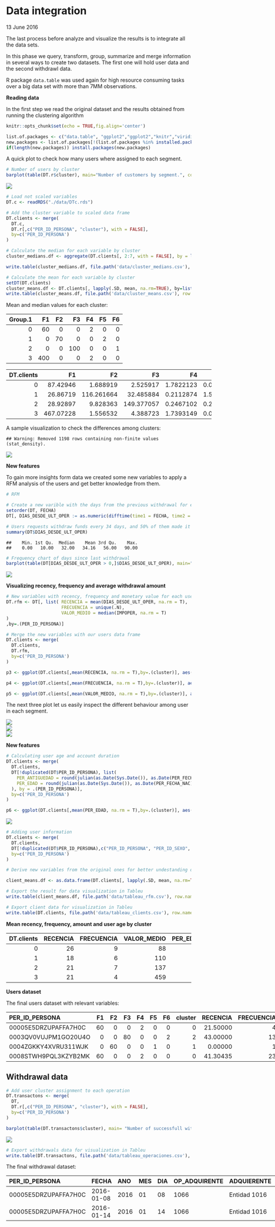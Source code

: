 Data integration
================
13 June 2016

The last process before analyze and visualize the results is to integrate all the data sets.

In this phase we query, transform, group, summarize and merge information in several ways to create two datasets. The first one will hold user data and the second withdrawl data.

R package `data.table` was used again for high resource consuming tasks over a big data set with more than 7MM observations.

**Reading data**

In the first step we read the original dataset and the results obtained from running the clustering algorithm

``` r
knitr::opts_chunk$set(echo = TRUE,fig.align='center')

list.of.packages <- c("data.table", "ggplot2","ggplot2","knitr","viridis","ggthemes","knitr")
new.packages <- list.of.packages[!(list.of.packages %in% installed.packages()[,"Package"])]
if(length(new.packages)) install.packages(new.packages)
```

A quick plot to check how many users where assigned to each segment.

``` r
# Number of users by cluster
barplot(table(DT.r$cluster), main="Number of customers by segment.", col=viridis(3), border = "white")
```

<img src="data_integration_files/figure-markdown_github/unnamed-chunk-3-1.png" style="display: block; margin: auto;" />

``` r
# Load not scaled variables
DT.c <- readRDS("./data/DTc.rds")

# Add the cluster variable to scaled data frame
DT.clients <- merge(
  DT.c, 
  DT.r[,c("PER_ID_PERSONA", "cluster"), with = FALSE], 
  by=c('PER_ID_PERSONA')
)

# Calculate the median for each variable by cluster
cluster_medians.df <- aggregate(DT.clients[, 2:7, with = FALSE], by = list(DT.clients$cluster), median)

write.table(cluster_medians.df, file.path('data/cluster_medians.csv'), row.names = F, col.names = TRUE, sep=",")

# Calculate the mean for each variable by cluster
setDT(DT.clients)
cluster_means.df <- DT.clients[, lapply(.SD, mean, na.rm=TRUE), by=list(DT.clients$cluster), .SDcols=c(2:7) ][order(DT.clients)]
write.table(cluster_means.df, file.path('data/cluster_means.csv'), row.names = F, col.names = TRUE, sep=",")
```

Mean and median values for each cluster:

|  Group.1|   F1|   F2|   F3|   F4|   F5|   F6|
|--------:|----:|----:|----:|----:|----:|----:|
|        0|   60|    0|    0|    2|    0|    0|
|        1|    0|   70|    0|    0|    2|    0|
|        2|    0|    0|  100|    0|    0|    1|
|        3|  400|    0|    0|    2|    0|    0|

<table style="width:111%;">
<colgroup>
<col width="16%" />
<col width="15%" />
<col width="16%" />
<col width="16%" />
<col width="15%" />
<col width="15%" />
<col width="15%" />
</colgroup>
<thead>
<tr class="header">
<th align="right">DT.clients</th>
<th align="right">F1</th>
<th align="right">F2</th>
<th align="right">F3</th>
<th align="right">F4</th>
<th align="right">F5</th>
<th align="right">F6</th>
</tr>
</thead>
<tbody>
<tr class="odd">
<td align="right">0</td>
<td align="right">87.42946</td>
<td align="right">1.688919</td>
<td align="right">2.525917</td>
<td align="right">1.7822123</td>
<td align="right">0.0470389</td>
<td align="right">0.0531626</td>
</tr>
<tr class="even">
<td align="right">1</td>
<td align="right">26.86719</td>
<td align="right">116.261664</td>
<td align="right">32.485884</td>
<td align="right">0.2112874</td>
<td align="right">1.5308704</td>
<td align="right">0.3021373</td>
</tr>
<tr class="odd">
<td align="right">2</td>
<td align="right">28.92897</td>
<td align="right">9.828363</td>
<td align="right">149.377057</td>
<td align="right">0.2467102</td>
<td align="right">0.2318550</td>
<td align="right">1.4915080</td>
</tr>
<tr class="even">
<td align="right">3</td>
<td align="right">467.07228</td>
<td align="right">1.556532</td>
<td align="right">4.388723</td>
<td align="right">1.7393149</td>
<td align="right">0.0227448</td>
<td align="right">0.0355559</td>
</tr>
</tbody>
</table>

A sample visualization to check the differences among clusters:

    ## Warning: Removed 1198 rows containing non-finite values (stat_density).

<img src="data_integration_files/figure-markdown_github/unnamed-chunk-6-1.png" style="display: block; margin: auto;" />

**New features**

To gain more insights form data we created some new variables to apply a RFM analysis of the users and get better knowledge from them.

``` r
# RFM

# Create a new varible with the days from the previous withdrawal for each user
setorder(DT, FECHA)
DT[, DIAS_DESDE_ULT_OPER := as.numeric(difftime(time1 = FECHA, time2 = min(FECHA), units = "days")),by=.(PER_ID_PERSONA)]

# Users requests withdraw funds every 34 days, and 50% of them made it between 10 and 55 days
summary(DT$DIAS_DESDE_ULT_OPER)
```

    ##    Min. 1st Qu.  Median    Mean 3rd Qu.    Max. 
    ##    0.00   10.00   32.00   34.16   56.00   90.00

``` r
# Frequency chart of days since last withdrawal
barplot(table(DT[DIAS_DESDE_ULT_OPER > 0,]$DIAS_DESDE_ULT_OPER), main="# number of withdrawals by days from last withdrawal" , col=viridis(1), border = "white")
```

<img src="data_integration_files/figure-markdown_github/unnamed-chunk-7-1.png" style="display: block; margin: auto;" />

**Visualizing recency, frequency and average withdrawal amount**

``` r
# New variables with recency, frequency and monetary value for each user
DT.rfm <- DT[, list( RECENCIA = mean(DIAS_DESDE_ULT_OPER, na.rm = T),
                     FRECUENCIA = unique(.N),
                     VALOR_MEDIO = median(IMPOPER, na.rm = T)
)
,by=.(PER_ID_PERSONA)]

# Merge the new variables with our users data frame
DT.clients <- merge(
  DT.clients, 
  DT.rfm, 
  by=c('PER_ID_PERSONA')
)

p3 <- ggplot(DT.clients[,mean(RECENCIA, na.rm = T),by=.(cluster)], aes(x= as.factor(cluster), fill=as.factor(cluster))) + geom_bar() + stat_summary_bin(aes(y = V1), fun.y = "mean", geom = "bar") + scale_fill_viridis(discrete=T) + labs(x=NULL, y=NULL, title="Recency") + theme_tufte(base_family="Helvetica") + theme(axis.ticks=element_blank()) + theme(axis.text=element_text(size=10)) + theme(legend.title=element_text(size=8)) + theme(legend.text=element_text(size=6)) + theme(plot.title=element_text(hjust=0))

p4 <- ggplot(DT.clients[,mean(FRECUENCIA, na.rm = T),by=.(cluster)], aes(x= as.factor(cluster), fill=as.factor(cluster))) + geom_bar() + stat_summary_bin(aes(y = V1), fun.y = "mean", geom = "bar") + scale_fill_viridis(discrete=T) + labs(x=NULL, y=NULL, title="Frequency") + theme_tufte(base_family="Helvetica") + theme(axis.ticks=element_blank()) + theme(axis.text=element_text(size=10)) + theme(legend.title=element_text(size=8)) + theme(legend.text=element_text(size=6)) + theme(plot.title=element_text(hjust=0))

p5 <- ggplot(DT.clients[,mean(VALOR_MEDIO, na.rm = T),by=.(cluster)], aes(x= as.factor(cluster), fill=as.factor(cluster))) + geom_bar() + stat_summary_bin(aes(y = V1), fun.y = "mean", geom = "bar") + scale_fill_viridis(discrete=T) + labs(x=NULL, y=NULL, title="Average withdrawal amount") + theme_tufte(base_family="Helvetica") + theme(axis.ticks=element_blank()) + theme(axis.text=element_text(size=10)) + theme(legend.title=element_text(size=8)) + theme(legend.text=element_text(size=6)) + theme(plot.title=element_text(hjust=0))
```

The next three plot let us easily inspect the different behaviour among user in each segment.

<img src="data_integration_files/figure-markdown_github/unnamed-chunk-9-1.png" style="display: block; margin: auto;" /><img src="data_integration_files/figure-markdown_github/unnamed-chunk-9-2.png" style="display: block; margin: auto;" /><img src="data_integration_files/figure-markdown_github/unnamed-chunk-9-3.png" style="display: block; margin: auto;" />

**New features**

``` r
# Calculating user age and account duration
DT.clients <- merge(
  DT.clients,
  DT[!duplicated(DT$PER_ID_PERSONA), list(
    PER_ANTIGUEDAD = round(julian(as.Date(Sys.Date()), as.Date(PER_FECHA_ALTA))/365.25, 0),
    PER_EDAD = round(julian(as.Date(Sys.Date()), as.Date(PER_FECHA_NAC))/365.25,0) 
  ), by = .(PER_ID_PERSONA)],
  by=c('PER_ID_PERSONA')
)

p6 <- ggplot(DT.clients[,mean(PER_EDAD, na.rm = T),by=.(cluster)], aes(x= as.factor(cluster), y=V1, fill=as.factor(cluster))) + geom_bar(stat = "identity") + scale_fill_viridis(discrete=T) + labs(x=NULL, y=NULL, title="Average user age by segment") + theme_tufte(base_family="Helvetica") + theme(axis.ticks=element_blank()) + theme(axis.text=element_text(size=10)) + theme(legend.title=element_text(size=8)) + theme(legend.text=element_text(size=6)) + theme(plot.title=element_text(hjust=0))
```

<img src="data_integration_files/figure-markdown_github/unnamed-chunk-11-1.png" style="display: block; margin: auto;" />

``` r
# Adding user information
DT.clients <- merge(
  DT.clients, 
  DT[!duplicated(DT$PER_ID_PERSONA),c("PER_ID_PERSONA", "PER_ID_SEXO", "PER_EST_CIVIL", "PER_COD_PAIS_NAC"), with = FALSE], 
  by=c('PER_ID_PERSONA')
)
```

``` r
# Derive new variables from the original ones for better undestanding of each cluster

client_means.df <- as.data.frame(DT.clients[, lapply(.SD, mean, na.rm=TRUE), by=list(DT.clients$cluster), .SDcols=c(9:11,13) ][order(DT.clients)])

# Export the result for data visualization in Tableu
write.table(client_means.df, file.path('data/tableau_rfm.csv'), row.names = F, col.names = TRUE, sep=",")

# Export client data for visualization in Tableu
write.table(DT.clients, file.path('data/tableau_clients.csv'), row.names = F, col.names = TRUE, sep=",")
```

**Mean recency, frequency, amount and user age by cluster**

|  DT.clients|  RECENCIA|  FRECUENCIA|  VALOR\_MEDIO|  PER\_EDAD|
|-----------:|---------:|-----------:|-------------:|----------:|
|           0|        26|           9|            88|         46|
|           1|        18|           6|           110|         41|
|           2|        21|           7|           137|         43|
|           3|        21|           4|           459|         55|

**Users dataset**

The final users dataset with relevant variables:

<table style="width:225%;">
<colgroup>
<col width="30%" />
<col width="5%" />
<col width="5%" />
<col width="5%" />
<col width="5%" />
<col width="5%" />
<col width="5%" />
<col width="12%" />
<col width="13%" />
<col width="16%" />
<col width="18%" />
<col width="22%" />
<col width="13%" />
<col width="18%" />
<col width="20%" />
<col width="25%" />
</colgroup>
<thead>
<tr class="header">
<th align="left">PER_ID_PERSONA</th>
<th align="right">F1</th>
<th align="right">F2</th>
<th align="right">F3</th>
<th align="right">F4</th>
<th align="right">F5</th>
<th align="right">F6</th>
<th align="right">cluster</th>
<th align="right">RECENCIA</th>
<th align="right">FRECUENCIA</th>
<th align="right">VALOR_MEDIO</th>
<th align="right">PER_ANTIGUEDAD</th>
<th align="right">PER_EDAD</th>
<th align="left">PER_ID_SEXO</th>
<th align="left">PER_EST_CIVIL</th>
<th align="left">PER_COD_PAIS_NAC</th>
</tr>
</thead>
<tbody>
<tr class="odd">
<td align="left">00005E5DRZUPAFFA7H0C</td>
<td align="right">60</td>
<td align="right">0</td>
<td align="right">0</td>
<td align="right">2</td>
<td align="right">0</td>
<td align="right">0</td>
<td align="right">0</td>
<td align="right">21.50000</td>
<td align="right">4</td>
<td align="right">60</td>
<td align="right">5</td>
<td align="right">57</td>
<td align="left">F</td>
<td align="left">S</td>
<td align="left">MEX</td>
</tr>
<tr class="even">
<td align="left">0003QV0VUJPM1GO20U4O</td>
<td align="right">0</td>
<td align="right">0</td>
<td align="right">80</td>
<td align="right">0</td>
<td align="right">0</td>
<td align="right">2</td>
<td align="right">2</td>
<td align="right">43.00000</td>
<td align="right">13</td>
<td align="right">80</td>
<td align="right">2</td>
<td align="right">33</td>
<td align="left">F</td>
<td align="left">S</td>
<td align="left">ESP</td>
</tr>
<tr class="odd">
<td align="left">0004ZGKKY4XVRU311WJK</td>
<td align="right">0</td>
<td align="right">60</td>
<td align="right">0</td>
<td align="right">0</td>
<td align="right">1</td>
<td align="right">0</td>
<td align="right">1</td>
<td align="right">0.00000</td>
<td align="right">1</td>
<td align="right">60</td>
<td align="right">NA</td>
<td align="right">NA</td>
<td align="left">F</td>
<td align="left">X</td>
<td align="left">NA</td>
</tr>
<tr class="even">
<td align="left">0008STWH9PQL3KZYB2MK</td>
<td align="right">60</td>
<td align="right">0</td>
<td align="right">0</td>
<td align="right">2</td>
<td align="right">0</td>
<td align="right">0</td>
<td align="right">0</td>
<td align="right">41.30435</td>
<td align="right">23</td>
<td align="right">60</td>
<td align="right">35</td>
<td align="right">35</td>
<td align="left">M</td>
<td align="left">S</td>
<td align="left">ESP</td>
</tr>
</tbody>
</table>

Withdrawal data
---------------

``` r
# Add user cluster assignment to each operation
DT.transactons <- merge(
  DT, 
  DT.r[,c("PER_ID_PERSONA", "cluster"), with = FALSE], 
  by=c('PER_ID_PERSONA')
)

barplot(table(DT.transactons$cluster), main= "Number of successfull withdrowals requests by segment ",col=viridis(4), border = "white")
```

<img src="data_integration_files/figure-markdown_github/unnamed-chunk-16-1.png" style="display: block; margin: auto;" />

``` r
# Export withdrawals data for visualization in Tableu
write.table(DT.transactons, file.path('data/tableau_operaciones.csv'), row.names = F, col.names = TRUE, sep=",")
```

The final withdrawal dataset:

<table style="width:794%;">
<colgroup>
<col width="30%" />
<col width="16%" />
<col width="8%" />
<col width="6%" />
<col width="6%" />
<col width="20%" />
<col width="19%" />
<col width="29%" />
<col width="30%" />
<col width="30%" />
<col width="23%" />
<col width="16%" />
<col width="30%" />
<col width="30%" />
<col width="20%" />
<col width="15%" />
<col width="30%" />
<col width="16%" />
<col width="13%" />
<col width="19%" />
<col width="19%" />
<col width="16%" />
<col width="29%" />
<col width="13%" />
<col width="20%" />
<col width="20%" />
<col width="22%" />
<col width="18%" />
<col width="25%" />
<col width="23%" />
<col width="18%" />
<col width="20%" />
<col width="20%" />
<col width="22%" />
<col width="20%" />
<col width="9%" />
<col width="12%" />
<col width="29%" />
<col width="12%" />
</colgroup>
<thead>
<tr class="header">
<th align="left">PER_ID_PERSONA</th>
<th align="left">FECHA</th>
<th align="left">ANO</th>
<th align="left">MES</th>
<th align="left">DIA</th>
<th align="left">OP_ADQUIRENTE</th>
<th align="left">ADQUIERENTE</th>
<th align="left">DES_TIPO_ADQUIRENTE</th>
<th align="left">OP_EMISOR</th>
<th align="left">EMISOR</th>
<th align="left">DES_TIPO_EMISOR</th>
<th align="left">DES_AMBITO</th>
<th align="left">OP_IDENT_TERMINAL</th>
<th align="left">OP_COD_POST_COMERCIO</th>
<th align="left">DES_PROVINCIA</th>
<th align="left">LOCALIDAD</th>
<th align="left">OP_COD_PAIS_COMERCIO</th>
<th align="left">DES_MARCA</th>
<th align="left">DES_GAMA</th>
<th align="left">DES_PRODUCTO</th>
<th align="left">TIPO_TARJETA</th>
<th align="left">DES_CREDEB</th>
<th align="left">DES_CLASE_OPERACION</th>
<th align="left">DES_PAGO</th>
<th align="left">DES_RESULTADO</th>
<th align="left">PER_TIPO_PERS</th>
<th align="left">PER_FECHA_ALTA</th>
<th align="left">OF_COD_POST</th>
<th align="left">PER_COD_PAIS_NAC</th>
<th align="left">OF_COD_PAIS_RES</th>
<th align="left">PER_ID_SEXO</th>
<th align="left">PER_EST_CIVIL</th>
<th align="left">PER_MARCA_EMP</th>
<th align="left">PER_MARCA_FALL</th>
<th align="left">PER_FECHA_NAC</th>
<th align="right">NOPER</th>
<th align="right">IMPOPER</th>
<th align="right">DIAS_DESDE_ULT_OPER</th>
<th align="right">cluster</th>
</tr>
</thead>
<tbody>
<tr class="odd">
<td align="left">00005E5DRZUPAFFA7H0C</td>
<td align="left">2016-01-08</td>
<td align="left">2016</td>
<td align="left">01</td>
<td align="left">08</td>
<td align="left">1066</td>
<td align="left">Entidad 1016</td>
<td align="left">EURO 6000</td>
<td align="left">CM8GMN7BQOF9JJ1XXCPE</td>
<td align="left">KSPHEXET1G2LNR4OXAGU</td>
<td align="left">EURO 6000</td>
<td align="left">On us</td>
<td align="left">K4T6IAI4DWU3C8YF26M5</td>
<td align="left">99999</td>
<td align="left">NA</td>
<td align="left">NA</td>
<td align="left">ESP</td>
<td align="left">MasterCard</td>
<td align="left">Estándar</td>
<td align="left">MasterCard</td>
<td align="left">P</td>
<td align="left">Crédito</td>
<td align="left">Reintegros</td>
<td align="left">Diferido</td>
<td align="left">OK</td>
<td align="left">E</td>
<td align="left">2011-03-28</td>
<td align="left">23200</td>
<td align="left">MEX</td>
<td align="left">ESP</td>
<td align="left">F</td>
<td align="left">S</td>
<td align="left">0</td>
<td align="left">0</td>
<td align="left">1959-12-05</td>
<td align="right">1</td>
<td align="right">60</td>
<td align="right">0</td>
<td align="right">0</td>
</tr>
<tr class="even">
<td align="left">00005E5DRZUPAFFA7H0C</td>
<td align="left">2016-01-14</td>
<td align="left">2016</td>
<td align="left">01</td>
<td align="left">14</td>
<td align="left">1066</td>
<td align="left">Entidad 1016</td>
<td align="left">EURO 6000</td>
<td align="left">CM8GMN7BQOF9JJ1XXCPE</td>
<td align="left">KSPHEXET1G2LNR4OXAGU</td>
<td align="left">EURO 6000</td>
<td align="left">On us</td>
<td align="left">K4T6IAI4DWU3C8YF26M5</td>
<td align="left">99999</td>
<td align="left">NA</td>
<td align="left">NA</td>
<td align="left">ESP</td>
<td align="left">MasterCard</td>
<td align="left">Estándar</td>
<td align="left">MasterCard</td>
<td align="left">P</td>
<td align="left">Crédito</td>
<td align="left">Reintegros</td>
<td align="left">Diferido</td>
<td align="left">OK</td>
<td align="left">E</td>
<td align="left">2011-03-28</td>
<td align="left">23200</td>
<td align="left">MEX</td>
<td align="left">ESP</td>
<td align="left">F</td>
<td align="left">S</td>
<td align="left">0</td>
<td align="left">0</td>
<td align="left">1959-12-05</td>
<td align="right">1</td>
<td align="right">10</td>
<td align="right">6</td>
<td align="right">0</td>
</tr>
</tbody>
</table>
